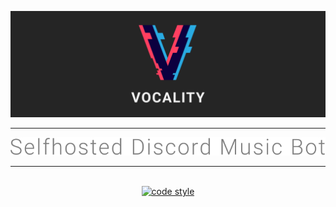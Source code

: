 <p align="center">
<img src="media/banner.svg">
<hr/>
<p align="center">
<img src="media/text.svg" >
</p>
<hr/>
<p align="center">
<br/>
<a href="https://github.com/google/gts"><img src="https://img.shields.io/badge/code%20style-google-blueviolet.svg" alt="code style"></a>
</p>
</p>
